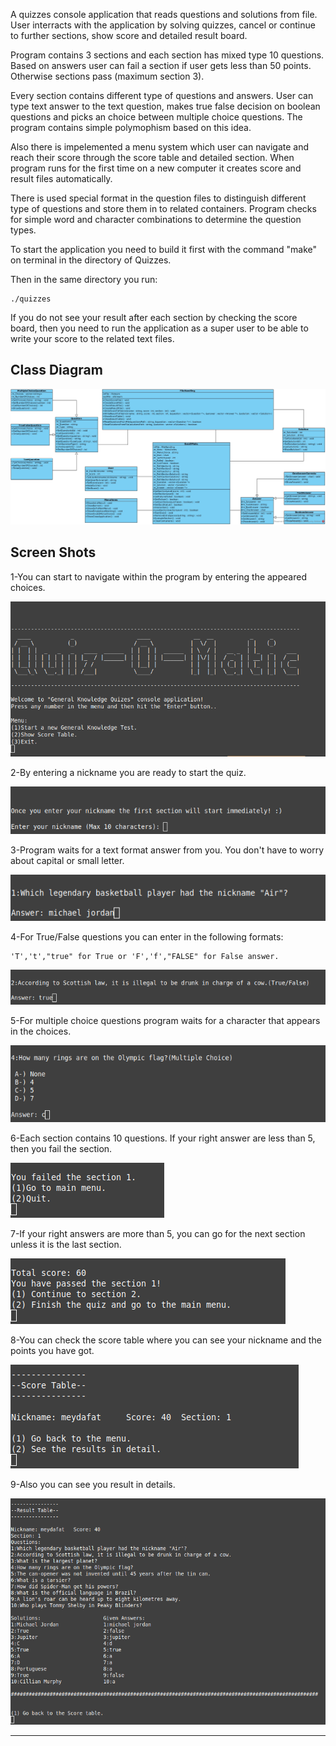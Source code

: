A quizzes console application that reads questions and solutions from file. User interracts with the application by solving quizzes, cancel or continue to further sections, show score and detailed result board. 

Program contains 3 sections and each section has mixed type 10 questions. Based on answers user can fail a section if user gets less than 50 points. Otherwise sections pass (maximum section 3).

Every section contains different type of questions and answers. User can type text answer to the text question, makes true false decision on boolean questions and picks an choice between multiple choice questions. The program contains simple polymophism based on this idea.

Also there is impelemented a menu system which user can navigate and reach their score through the score table and detailed section. When program runs for the first time on a new computer it creates score and result files automatically.

There is used special format in the question files to distinguish different type of questions and store them in to related containers. Program checks for simple word and character combinations to determine the question types.

To start the application you need to build it first with the command "make" on terminal in the directory of Quizzes.

Then in the same directory you run:

    ./quizzes

If you do not see your result after each section by checking the score board, then you need to run the application as a super user to be able to write your score to the related text files.

Class Diagram
-----------------------------------------------------------------------------
![Class Diagram](doc/Class_Diagram.jpg)


Screen Shots
-----------------------------------------------------------------------------
1-You can start to navigate within the program by entering the appeared choices.

![Main menu](screen_shots/main_menu.png)

2-By entering a nickname you are ready to start the quiz.

![Entering a nickname](screen_shots/nickname.png)

3-Program waits for a text format answer from you. You don't have to worry about capital or small letter.

![Text answer](screen_shots/text_question.png)

4-For True/False questions you can enter in the following formats:

    'T','t',"true" for True or 'F','f',"FALSE" for False answer.
    
![Boolean answer](screen_shots/true_false_question.png)

5-For multiple choice questions program waits for a character that appears in the choices.

![Choice answer](screen_shots/multiple_choice_question.png)

6-Each section contains 10 questions. If your right answer are less than 5, then you fail the section.

![Section Failed](screen_shots/section_failed.png)

7-If your right answers are more than 5, you can go for the next section unless it is the last section.

![Section Passed](screen_shots/section_passed.png)

8-You can check the score table where you can see your nickname and the points you have got.

![Score Board](screen_shots/score_table.png)

9-Also you can see you result in details.

![Detailed Result](screen_shots/score_in_detail.png)

-----------------------------------------------------------------------------
